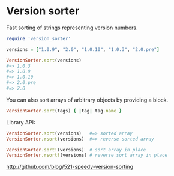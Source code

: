# Version sorter

Fast sorting of strings representing version numbers.

```rb
require 'version_sorter'

versions = ["1.0.9", "2.0", "1.0.10", "1.0.3", "2.0.pre"]

VersionSorter.sort(versions)
#=> 1.0.3
#=> 1.0.9
#=> 1.0.10
#=> 2.0.pre
#=> 2.0
```

You can also sort arrays of arbitrary objects by providing a block.

```rb
VersionSorter.sort(tags) { |tag| tag.name }
```

Library API:

```rb
VersionSorter.sort(versions)   #=> sorted array
VersionSorter.rsort(versions)  #=> reverse sorted array

VersionSorter.sort!(versions)  # sort array in place
VersionSorter.rsort!(versions) # reverse sort array in place
```

<http://github.com/blog/521-speedy-version-sorting>
